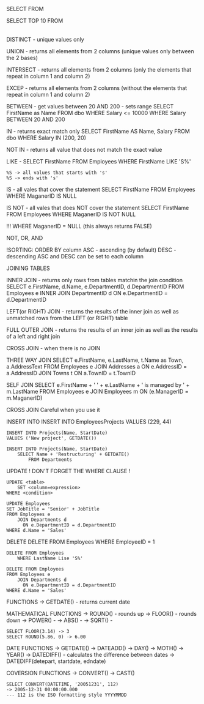 SELECT <column>
	FROM <table>
	
SELECT TOP 10 <column>
	FROM <table>

DISTINCT - unique values only

UNION - returns all elements from 2 columns (unique values only between the 2 bases)

INTERSECT - returns all elements from 2 columns (only the elements that repeat in column 1 and column 2)

EXCEP - returns all elements from 2 columns (without the elements that repeat in column 1 and column 2)

BETWEEN - get values between 20 AND 200
		- sets range
	SELECT FirstName as Name
	FROM dbo 
	WHERE Salary <= 10000
	WHERE Salary BETWEEN 20 AND 200
	
IN - returns exact match only
	SELECT FirstName AS Name, Salary
	FROM dbo
	WHERE Salary IN (200, 20)
	
NOT IN - returns all value that does not match the exact value

LIKE - 
	SELECT FirstName
	FROM Employees
	WHERE FirstName LIKE 'S%'
	
	%S -> all values that starts with 's'
	%S -> ends with 's'
	
IS - all vales that cover the statement
	SELECT FirstName
	FROM Employees
	WHERE MaganerID IS NULL 
	
IS NOT - all vales that does NOT cover the statement
	SELECT FirstName
	FROM Employees
	WHERE MaganerID IS NOT NULL 
	
!!! WHERE MaganerID = NULL (this always returns FALSE)
		
NOT, OR, AND 

!SORTING:
ORDER BY column 
	ASC - ascending (by default)
	DESC - descending
	ASC and DESC can be set to each column
	
JOINING TABLES

INNER JOIN - returns only rows from tables matchin the join condition
	SELECT e.FirstName, d.Name, e.DepartmentID, d.DepartmentID
	FROM Employees e
		INNER JOIN DepartmentID d 
			ON e.DepartmentID = d.DepartmentID
			
LEFT(or RIGHT) JOIN - returns the results of the inner join as well as unmatched rows from the LEFT (or RIGHT) table

FULL OUTER JOIN - returns the results of an inner join as well as the results of a left and right join

CROSS JOIN - when there is no JOIN

THREE WAY JOIN 
	SELECT e.FirstName, e.LastName, t.Name as Town, a.AddressText 
	FROM Employees e
		JOIN Addresses a
			ON e.AddressID = a.AddressID
		JOIN Towns t
			ON a.TownID = t.TownID
			
SELF JOIN 
	SELECT e.FirstName + ' ' + e.LastName + ' is managed by ' + m.LastName
	FROM Employees e
		JOIN Employees m
			ON (e.ManagerID = m.MaganerID)
			
CROSS JOIN 
	Careful when you use it
	
INSERT INTO 
	INSERT INTO EmployeesProjects
	VALUES (229, 44)

	INSERT INTO Projects(Name, StartDate)
	VALUES ('New project', GETDATE())
 
	INSERT INTO Projects(Name, StartDate)
		SELECT Name + 'Restructuring' + GETDATE()
			FROM Departments
			
UPDATE 
	! DON'T FORGET THE WHERE CLAUSE !

	UPDATE <table> 
		SET <column=expression>
	WHERE <condition>
	
	UPDATE Employees
	SET JobTitle = 'Senior' + JobTitle
	FROM Employees e
		JOIN Departments d
		  ON e.DepartmentID = d.DepartmentID
	WHERE d.Name = 'Sales'
	
DELETE 
	DELETE FROM Employees
		WHERE EmployeeID = 1
	
	DELETE FROM Employees
		WHERE LastName Lise 'S%'
		
	DELETE FROM Employees
	FROM Employees e
		JOIN Departments d
		  ON e.DepartmentID = d.DepartmentID
	WHERE d.Name = 'Sales'
		
FUNCTIONS 
	-> GETDATE() - returns current date

MATHEMATICAL FUNCTIONS 
	-> ROUND() - rounds up
	-> FLOOR() - rounds down
	-> POWER() - 
	-> ABS() -
	-> SQRT() -
	
	SELECT FLOOR(3.14) -> 3
	SELECT ROUND(5.86, 0) -> 6.00

DATE FUNCTIONS
	-> GETDATE()
	-> DATEADD()
	-> DAY()
	-> MOTH()
	-> YEAR()
	-> DATEDIFF() - calculates the difference between dates
	-> DATEDIFF(detepart, startdate, edndate)

COVERSION FUNCTIONS 
	-> CONVERT()
	-> CAST()

	SELECT CONVERT(DATETIME, '20051231', 112)
	-> 2005-12-31 00:00:00.000
	--- 112 is the ISO formatting style YYYYMMDD

